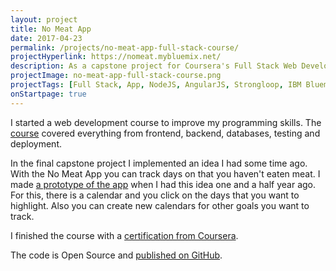 ```yaml
---
layout: project
title: No Meat App
date: 2017-04-23
permalink: /projects/no-meat-app-full-stack-course/
projectHyperlink: https://nomeat.mybluemix.net/
description: As a capstone project for Coursera's Full Stack Web Development Course it implemented a full-fledged web application from frontend to backend.
projectImage: no-meat-app-full-stack-course.png
projectTags: [Full Stack, App, NodeJS, AngularJS, Strongloop, IBM Bluemix]
onStartpage: true
---
```


I started a web development course to improve my programming skills.
The <a href="https://www.coursera.org/specializations/full-stack">course</a> covered everything from frontend, backend,
databases, testing and deployment.

In the final capstone project I implemented an idea I had some time ago. With the No Meat App you can track days on that
you haven't eaten meat. I made <a href="https://www.mauwi.me/projects/no-meat-app/">a prototype of the app</a> when I
had this idea one and a half year ago. For this, there is a calendar and you click on the days that you want to
highlight. Also you can create new calendars for other goals you want to track.

I finished the course with
a <a href="https://www.coursera.org/account/accomplishments/specialization/certificate/NR7UJUTUADRB">certification from
Coursera</a>.

The code is Open Source and <a href="https://github.com/mauricewipf/No-Meat-App">published on GitHub</a>.
